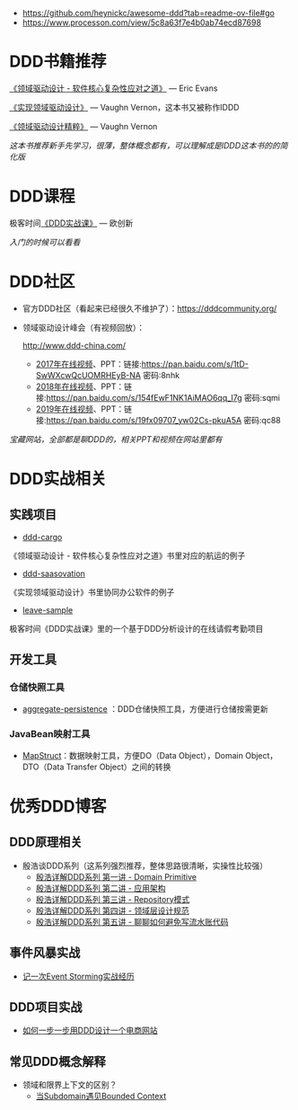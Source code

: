 

- https://github.com/heynickc/awesome-ddd?tab=readme-ov-file#go
- https://www.processon.com/view/5c8a63f7e4b0ab74ecd87698



# DDD书籍推荐



[《领域驱动设计 - 软件核心复杂性应对之道》](https://book.douban.com/subject/26819666/) — Eric Evans

[《实现领域驱动设计》](https://book.douban.com/subject/25844633/) — Vaughn Vernon，这本书又被称作IDDD

[《领域驱动设计精粹》](https://book.douban.com/subject/30333944/) — Vaughn Vernon

*这本书推荐新手先学习，很薄，整体概念都有，可以理解成是IDDD这本书的的简化版*

# DDD课程



极客时间[《DDD实战课》](https://time.geekbang.org/column/intro/238?code=Dq5EPat2lNV4uAWZZZXDh1XwkFhfbSyCQCJd4UDnlfQ%3D) — 欧创新

*入门的时候可以看看*

# DDD社区



- 官方DDD社区（看起来已经很久不维护了）：https://dddcommunity.org/

- 领域驱动设计峰会（有视频回放）：

  http://www.ddd-china.com/

  - [2017年在线视频](https://www.itdks.com/Home/Act/apply?mUid=3049982&id=1790)、PPT：链接:https://pan.baidu.com/s/1tD-SwWXcwQcUOMRHEyB-NA 密码:8nhk
  - [2018年在线视频](https://www.itdks.com/index.php/Act/apply_upgrade/id/2638/mUid/0/tpl/tpltwo.html#dingbu)、PPT：链接:https://pan.baidu.com/s/154fEwF1NK1AiMAO6qq_I7g 密码:sqmi
  - [2019年在线视频](https://www.itdks.com/Act/apply?id=3188&from=search)、PPT：链接:https://pan.baidu.com/s/19fx09707_yw02Cs-pkuA5A 密码:qc88

*宝藏网站，全部都是聊DDD的，相关PPT和视频在网站里都有*

# DDD实战相关



## 实践项目



- [ddd-cargo](https://github.com/citerus/dddsample-core)

《领域驱动设计 - 软件核心复杂性应对之道》书里对应的航运的例子

- [ddd-saasovation](https://github.com/VaughnVernon/IDDD_Samples)

《实现领域驱动设计》书里协同办公软件的例子

- [leave-sample](https://github.com/ouchuangxin/leave-sample)

极客时间《DDD实战课》里的一个基于DDD分析设计的在线请假考勤项目

## 开发工具



### 仓储快照工具



- [aggregate-persistence](https://github.com/meixuesong/aggregate-persistence) ：DDD仓储快照工具，方便进行仓储按需更新

### JavaBean映射工具



- [MapStruct](https://github.com/mapstruct/mapstruct)：数据映射工具，方便DO（Data Object），Domain Object，DTO（Data Transfer Object）之间的转换

# 优秀DDD博客



## DDD原理相关



- 殷浩谈DDD系列（这系列强烈推荐，整体思路很清晰，实操性比较强）
  - [殷浩详解DDD系列 第一讲 - Domain Primitive](https://mp.weixin.qq.com/s/kpXklmidsidZEiHNw57QAQ)
  - [殷浩详解DDD系列 第二讲 - 应用架构](https://mp.weixin.qq.com/s/MU1rqpQ1aA1p7OtXqVVwxQ)
  - [殷浩详解DDD系列 第三讲 - Repository模式](https://mp.weixin.qq.com/s/1bcymUcjCkOdvVygunShmw)
  - [殷浩详解DDD系列 第四讲 - 领域层设计规范](https://mp.weixin.qq.com/s/w1zqhWGuDPsCayiOgfxk6w)
  - [殷浩详解DDD系列 第五讲 - 聊聊如何避免写流水账代码](https://mp.weixin.qq.com/s/1rdnkROdcNw5ro4ct99SqQ)

## 事件风暴实战



- [记一次Event Storming实战经历](https://www.jianshu.com/p/ba85d2a9a9d8)

## DDD项目实战



- [如何一步一步用DDD设计一个电商网站](https://www.cnblogs.com/Zachary-Fan/p/5991674.html)

## 常见DDD概念解释



- 领域和限界上下文的区别？
  - [当Subdomain遇见Bounded Context](https://insights.thoughtworks.cn/subdomain-and-bounded-context/)